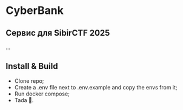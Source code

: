 # CyberBank 
## Сервис для SibirCTF 2025
...
## Install & Build
+ Clone repo;
+ Create a .env file next to .env.example and copy the envs from it;
+ Run docker compose;
+ Tada :tada:.
